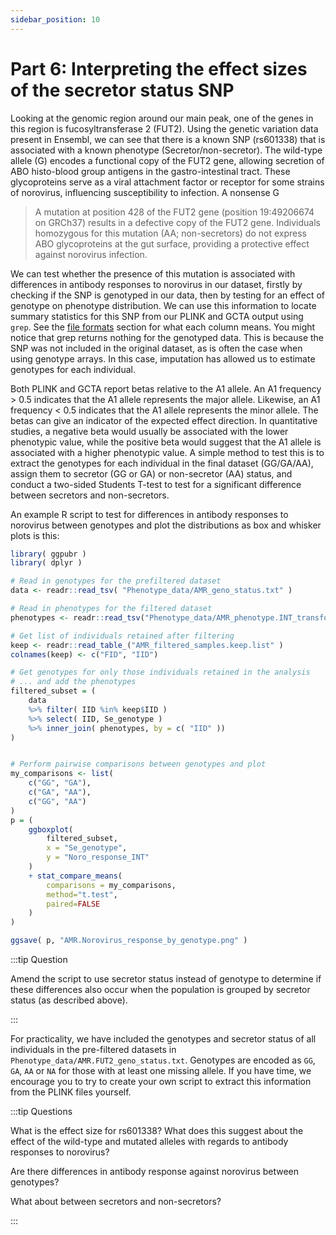 ```yaml
---
sidebar_position: 10
---
```


# Part 6: Interpreting the effect sizes of the secretor status SNP

Looking at the genomic region around our main peak, one of the genes in this region is fucosyltransferase 2 (FUT2).
Using the genetic variation data present in Ensembl, we can see that there is a known SNP (rs601338) that is associated
with a known phenotype (Secretor/non-secretor). The wild-type allele (G) encodes a functional copy of the FUT2 gene,
allowing secretion of ABO histo-blood group antigens in the gastro-intestinal tract. These glycoproteins serve as a
viral attachment factor or receptor for some strains of norovirus, influencing susceptibility to infection. A nonsense G
> A mutation at position 428 of the FUT2 gene (position 19:49206674 on GRCh37) results in a defective copy of the FUT2
gene. Individuals homozygous for this mutation (AA; non-secretors) do not express ABO glycoproteins at the gut surface,
providing a protective effect against norovirus infection.

We can test whether the presence of this mutation is associated with differences in antibody responses to norovirus in
our dataset, firstly by checking if the SNP is genotyped in our data, then by testing for an effect of genotype on
phenotype distribution. We can use this information to locate summary statistics for this SNP from our PLINK and GCTA
output using `grep`. See the [file formats](./file_formats.md) section for what each column means. You might notice that
grep returns nothing for the genotyped data. This is because the SNP was not included in the original dataset, as is
often the case when using genotype arrays. In this case, imputation has allowed us to estimate genotypes for each
individual.

Both PLINK and GCTA report betas relative to the A1 allele. An A1 frequency > 0.5 indicates that the A1 allele represents the major allele. Likewise, an A1 frequency < 0.5 indicates that the A1 allele represents the minor allele. The betas can give an indicator of the expected effect direction. In quantitative studies, a negative beta would usually be associated with the lower phenotypic value, while the positive beta would suggest that the A1 allele is associated with a higher phenotypic value.
A simple method to test this is to extract the genotypes for each individual in the final dataset (GG/GA/AA), assign them to secretor (GG or GA) or non-secretor (AA) status, and conduct a two-sided Students T-test to test for a significant difference between secretors and non-secretors.

An example R script to test for differences in antibody responses to norovirus between genotypes and plot the
distributions as box and whisker plots is this:

```r
library( ggpubr )
library( dplyr )

# Read in genotypes for the prefiltered dataset
data <- readr::read_tsv( "Phenotype_data/AMR_geno_status.txt" )

# Read in phenotypes for the filtered dataset
phenotypes <- readr::read_tsv("Phenotype_data/AMR_phenotype.INT_transformed.txt" )

# Get list of individuals retained after filtering
keep <- readr::read_table_("AMR_filtered_samples.keep.list" )
colnames(keep) <- c("FID", "IID")

# Get genotypes for only those individuals retained in the analysis
# ... and add the phenotypes
filtered_subset = (
	data 
	%>% filter( IID %in% keep$IID )
	%>% select( IID, Se_genotype )
	%>% inner_join( phenotypes, by = c( "IID" ))
)


# Perform pairwise comparisons between genotypes and plot
my_comparisons <- list(
	c("GG", "GA"),
	c("GA", "AA"),
	c("GG", "AA")
)
p = (
	ggboxplot(
		filtered_subset,
		x = "Se_genotype",
		y = "Noro_response_INT"
	)
	+ stat_compare_means(
		comparisons = my_comparisons,
		method="t.test",
		paired=FALSE
	)
)

ggsave( p, "AMR.Norovirus_response_by_genotype.png" )

```

:::tip Question

Amend the script to use secretor status instead of genotype to determine if these differences also occur
when the population is grouped by secretor status (as described above).

:::

For practicality, we have included the genotypes and secretor status of all individuals in the pre-filtered datasets in
`Phenotype_data/AMR.FUT2_geno_status.txt`. Genotypes are encoded as `GG`, `GA`, `AA` or `NA` for those with at least one
missing allele. If you have time, we encourage you to try to create your own script to extract this information from the
PLINK files yourself. 

:::tip Questions

What is the effect size for rs601338? What does this suggest about the effect of the wild-type and mutated alleles with regards to antibody responses to norovirus?

Are there differences in antibody response against norovirus between genotypes?

What about between secretors and non-secretors?

:::

